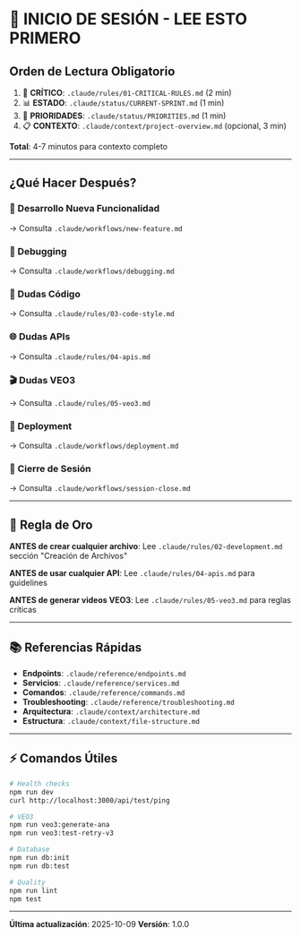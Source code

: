 # 🎯 INICIO DE SESIÓN - LEE ESTO PRIMERO

## Orden de Lectura Obligatorio

1. 🔴 **CRÍTICO**: `.claude/rules/01-CRITICAL-RULES.md` (2 min)
2. 📊 **ESTADO**: `.claude/status/CURRENT-SPRINT.md` (1 min)
3. 🎯 **PRIORIDADES**: `.claude/status/PRIORITIES.md` (1 min)
4. 📋 **CONTEXTO**: `.claude/context/project-overview.md` (opcional, 3 min)

**Total**: 4-7 minutos para contexto completo

---

## ¿Qué Hacer Después?

### 🚀 Desarrollo Nueva Funcionalidad
→ Consulta `.claude/workflows/new-feature.md`

### 🐛 Debugging
→ Consulta `.claude/workflows/debugging.md`

### 📝 Dudas Código
→ Consulta `.claude/rules/03-code-style.md`

### 🌐 Dudas APIs
→ Consulta `.claude/rules/04-apis.md`

### 🎬 Dudas VEO3
→ Consulta `.claude/rules/05-veo3.md`

### 🚀 Deployment
→ Consulta `.claude/workflows/deployment.md`

### 🔄 Cierre de Sesión
→ Consulta `.claude/workflows/session-close.md`

---

## 🔴 Regla de Oro

**ANTES de crear cualquier archivo**: Lee `.claude/rules/02-development.md` sección "Creación de Archivos"

**ANTES de usar cualquier API**: Lee `.claude/rules/04-apis.md` para guidelines

**ANTES de generar videos VEO3**: Lee `.claude/rules/05-veo3.md` para reglas críticas

---

## 📚 Referencias Rápidas

- **Endpoints**: `.claude/reference/endpoints.md`
- **Servicios**: `.claude/reference/services.md`
- **Comandos**: `.claude/reference/commands.md`
- **Troubleshooting**: `.claude/reference/troubleshooting.md`
- **Arquitectura**: `.claude/context/architecture.md`
- **Estructura**: `.claude/context/file-structure.md`

---

## ⚡ Comandos Útiles

```bash
# Health checks
npm run dev
curl http://localhost:3000/api/test/ping

# VEO3
npm run veo3:generate-ana
npm run veo3:test-retry-v3

# Database
npm run db:init
npm run db:test

# Quality
npm run lint
npm test
```

---

**Última actualización**: 2025-10-09
**Versión**: 1.0.0

